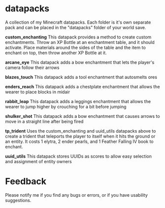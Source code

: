 # datapacks
A collection of my Minecraft datapacks.
Each folder is it's own separate pack and can be placed in the "datapacks" folder of your world save.

**custom_enchanting** 
This datapack provides a method to create custom enchantments. Throw an XP Bottle at an enchantment table, and it should activate. Place materials around the sides of the table and the item to enchant on top, then throw another XP Bottle at it.  

**arcane_eye**
This datapack adds a bow enchantment that lets the player's camera follow their arrows

**blazes_touch**
This datapack adds a tool enchantment that autosmelts ores

**enders_reach** 
This datapack adds a chestplate enchantment that allows the wearer to place blocks in midair

**rabbit_leap**
This datapack adds a leggings enchantment that allows the wearer to jump higher by crouching for a bit before jumping

**shulker_shot**
This datapack adds a bow enchantment that causes arrows to move in a straight line after being fired

**tp_trident** 
Uses the custom_enchanting and uuid_utils datapacks above to create a trident that teleports the player to itself when it hits the ground or an entity. It costs 1 elytra, 2 ender pearls, and 1 Feather Falling IV book to enchant.

**uuid_utils**
This datapack stores UUIDs as scores to allow easy selection and assignment of entity owners


# Feedback
Please notify me if you find any bugs or errors, or if you have usability suggestions.
